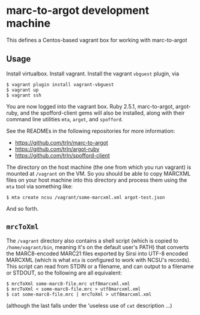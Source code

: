 # marc-to-argot development machine

This defines a Centos-based vagrant box for working with marc-to-argot

## Usage

Install virtualbox.  Install vagrant.  Install the vagrant `vbguest` plugin, via
    
    $ vagrant plugin install vagrant-vbguest
    $ vagrant up
    $ vagrant ssh

You are now logged into the vagrant box.  Ruby 2.5.1, marc-to-argot, argot-ruby, and the spofford-client gems will also be installed, along with their command line utilities `mta`, `argot`, and `spofford`.

See the READMEs in the following repositories for more
information:

  * https://github.com/trln/marc-to-argot
  * https://github.com/trln/argot-ruby
  * https://github.com/trln/spofford-client

The directory on the host machine (the one from which you run vagrant) is mounted at `/vagrant` on the VM.  So you should be able to copy MARCXML files on your host machine into this directory and process them using the `mta` tool via something like:

    $ mta create ncsu /vagrant/some-marcxml.xml argot-test.json

And so forth.

## `mrcToXml`

The `/vagrant` directory also contains a shell script (which is copied to
`/home/vagrant/bin`, meaning it's on the default user's PATH) that converts the
MARC8-encoded MARC21 files exported by Sirsi into UTF-8 encoded MARCXML (which
is what `mta` is configured to work with NCSU's records).  This script can
read from STDIN or a filename, and can output to a filename or STDOUT, so the
following are all equivalent:

    $ mrcToXml some-marc8-file.mrc utf8marcxml.xml
    $ mrcToXml < some-marc8-file.mrc > utf8marcxml.xml
    $ cat some-marc8-file.mrc | mrcToXml > utf8marcxml.xml

(although the last falls under the 'useless use of `cat` description ...)
